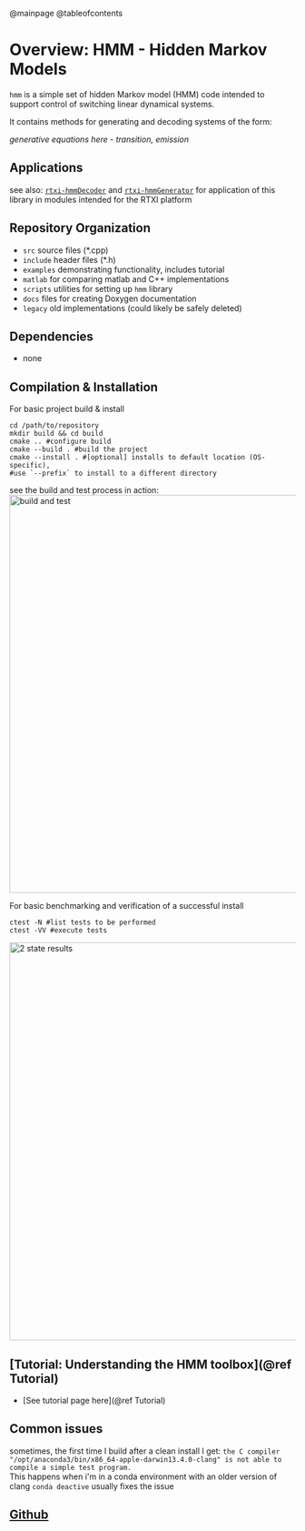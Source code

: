 @mainpage
@tableofcontents
# Overview: HMM - Hidden Markov Models
`hmm` is a simple set of hidden Markov model (HMM) code intended to support control of switching linear dynamical systems.

It contains methods for generating and decoding systems of the form:

_generative equations here - transition, emission_


## Applications

see also: [`rtxi-hmmDecoder`](https://github.com/stanley-rozell/rtxi-hmmDecoder) and [`rtxi-hmmGenerator`](https://github.com/stanley-rozell/rtxi-hmmGenerator) for application of this library in modules intended for the RTXI platform


## Repository Organization
- `src` source files (*.cpp)
- `include` header files (*.h)
- `examples` demonstrating functionality, includes tutorial
- `matlab` for comparing matlab and C++ implementations
- `scripts` utilities for setting up `hmm` library
- `docs` files for creating Doxygen documentation
- `legacy` old implementations (could likely be safely deleted)

## Dependencies
- none

## Compilation & Installation

For basic project build & install
```shell
cd /path/to/repository
mkdir build && cd build
cmake .. #configure build
cmake --build . #build the project
cmake --install . #[optional] installs to default location (OS-specific),
#use `--prefix` to install to a different directory
```
<!-- make #build the project sudo make install #[optional] installs to default location (OS-specific) -->

see the build and test process in action:
<img src="./imgs/HMM_install_example_video.gif" alt="build and test" width="700"/>

For basic benchmarking and verification of a successful install
```shell
ctest -N #list tests to be performed
ctest -VV #execute tests
```

<img src="./imgs/2state_console.png" alt="2 state results" width="700"/>


## [Tutorial: Understanding the HMM toolbox](@ref Tutorial)
- [See tutorial page here](@ref Tutorial)


## Common issues
sometimes, the first time I build after a clean install I get:
`the C compiler
    "/opt/anaconda3/bin/x86_64-apple-darwin13.4.0-clang"
  is not able to compile a simple test program.`  
This happens when i'm in a conda environment with an older version of clang
`conda deactive` usually fixes the issue

## [Github](@https://github.com/stanley-rozell/hmm)

<!--
```error: non-aggregate type 'std::vector<std::vector<double> >' cannot be initialized with an initializer list```

compile `main.cpp` with
```shell
clang++ -std=c++0x -o out main.cpp
```
instead

```  Cannot specify include directories for target "hmmtest" which is not built```
{CMAKE_PROJECT_NAME} needs to be the same as the over-arching folder name
# Acknowledgements -->
